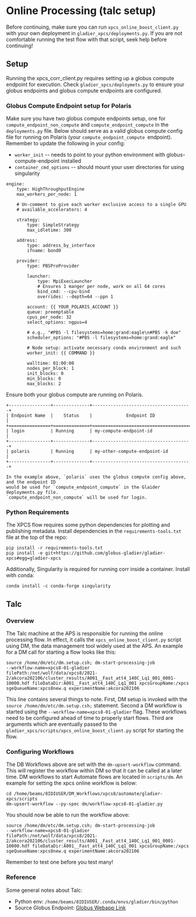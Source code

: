 # Online Processing (talc setup)

Before continuing, make sure you can run `xpcs_online_boost_client.py` with your own
deployment in `gladier_xpcs/deployments.py`. If you are not comfortable running
the test flow with that script, seek help before continuing!

## Setup

Running the xpcs_corr_client.py requires setting up a globus compute endpoint for execution.
Check `gladier_xpcs/deploymets.py` to ensure your globus endpoints and globus compute endpoints are
configured.

### Globus Compute Endpoint setup for Polaris


Make sure you have two globus compute endpoints setup, one for `compute_endpoint_non_compute` and
`compute_endpoint_compute` in the `deployments.py` file. Below should serve as a valid
globus compute config file for running on Polaris (your `compute_endpoint_compute `endpoint).
Remember to update the following in your config:

* `worker_init` -- needs to point to your python environment with globus-compute-endpoint installed
* `container_cmd_options` -- should mount your user directories for using singularity

```
engine:
    type: HighThroughputEngine
    max_workers_per_node: 1

    # Un-comment to give each worker exclusive access to a single GPU
    # available_accelerators: 4

    strategy:
        type: SimpleStrategy
        max_idletime: 300

    address:
        type: address_by_interface
        ifname: bond0

    provider:
        type: PBSProProvider

        launcher:
            type: MpiExecLauncher
            # Ensures 1 manger per node, work on all 64 cores
            bind_cmd: --cpu-bind
            overrides: --depth=64 --ppn 1

        account: {{ YOUR_POLARIS_ACCOUNT }}
        queue: preemptable
        cpus_per_node: 32
        select_options: ngpus=4

        # e.g., "#PBS -l filesystems=home:grand:eagle\n#PBS -k doe"
        scheduler_options: "#PBS -l filesystems=home:grand:eagle"

        # Node setup: activate necessary conda environment and such
        worker_init: {{ COMMAND }}

        walltime: 01:00:00
        nodes_per_block: 1
        init_blocks: 0
        min_blocks: 0
        max_blocks: 2
```

Ensure both your globus compute are running on Polaris.

```
+----------------+--------------+--------------------------------------+
| Endpoint Name  |    Status    |             Endpoint ID              |
+================+==============+======================================+
| login          | Running      | my-compute-endpoint-id                 |
+----------------+--------------+--------------------------------------+
| polaris        | Running      | my-other-compute-endpoint-id              |
+----------------+--------------+--------------------------------------+

In the example above, `polaris` uses the globus compute config above, and the endpoint ID
would be used for `compute_endpoint_compute` in the Glaider deployments.py file.
`compute_endpoint_non_compute` will be used for login.
```

### Python Requirements

The XPCS flow requires some python dependencies for plotting and publishing metadata.
Install dependencies in the `requirements-tools.txt` file at the top of the repo:

```
pip install -r requirements-tools.txt
pip install -e git+https://github.com/globus-gladier/gladier-xpcs#egg=gladier-xpcs
```

Additionally, Singularity is required for running corr inside a container. Install
with conda:

```
conda install -c conda-forge singularity
```

## Talc

### Overview

The Talc machine at the APS is responsible for running the online processing
flow. In effect, it calls the `xpcs_online_boost_client.py` script using DM, the data
management tool widely used at the APS. An example for a DM call for starting
a flow looks like this:

```
source /home/dm/etc/dm.setup.csh; dm-start-processing-job
--workflow-name=xpcs8-01-gladier
filePath:/net/wolf/data/xpcs8/2021-2/akcora202106/cluster_results/A001__Fast_att4_140C_Lq1_001_0001-10000.hdf fileDataDir:A001__Fast_att4_140C_Lq1_001 xpcsGroupName:/xpcs sgeQueueName:xpcs8new.q experimentName:akcora202106
```

This line contains several things to note. First, DM setup is invoked with the
`source /home/dm/etc/dm.setup.csh;` statement. Second a DM workflow is started
using the `--workflow-name=xpcs8-01-gladier` flag. These workflows need to be
configured ahead of time to properly start flows. Third are arguments which are
eventually passed to the `gladier_xpcs/scripts/xpcs_online_boost_client.py` script for
starting the flow.

### Configuring Workflows

The DB Workflows above are set with the `dm-upsert-workflow` command. This will
register the workflow within DM so that it can be called at a later time. DM
workflows to start Automate flows are located in `scripts/dm`. An example for
setting the xpcs online workflow is below:

```
cd /home/beams/8IDIUSER/DM_Workflows/xpcs8/automate/gladier-xpcs/scripts
dm-upsert-workflow --py-spec dm/workflow-xpcs8-01-gladier.py
```

You should now be able to run the workflow above:

```
source /home/dm/etc/dm.setup.csh; dm-start-processing-job
--workflow-name=xpcs8-01-gladier
filePath:/net/wolf/data/xpcs8/2021-2/akcora202106/cluster_results/A001__Fast_att4_140C_Lq1_001_0001-10000.hdf fileDataDir:A001__Fast_att4_140C_Lq1_001 xpcsGroupName:/xpcs sgeQueueName:xpcs8new.q experimentName:akcora202106
```

Remember to test one before you test many!

### Reference

Some general notes about Talc:

* Python env: `/home/beams/8IDIUSER/.conda/envs/gladier/bin/python`
* Source Globus Endpoint: [Globus Webapp Link](https://app.globus.org/file-manager?origin_id=fdc7e74a-fa78-11e8-9342-0e3d676669f4&origin_path=%2Fdata%2Fxpcs8%2F)
